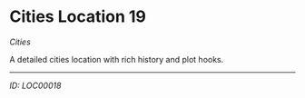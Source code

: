 # Cities Location 19

*Cities*

A detailed cities location with rich history and plot hooks.

---
*ID: LOC00018*
